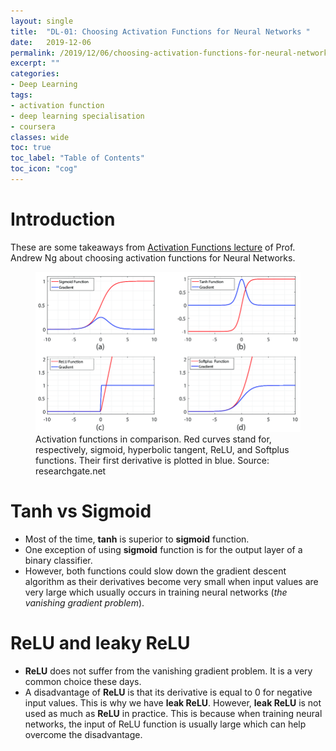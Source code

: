 ```yaml
---
layout: single
title:  "DL-01: Choosing Activation Functions for Neural Networks "
date:   2019-12-06
permalink: /2019/12/06/choosing-activation-functions-for-neural-networks/
excerpt: ""
categories: 
- Deep Learning
tags:
- activation function
- deep learning specialisation
- coursera
classes: wide
toc: true
toc_label: "Table of Contents"
toc_icon: "cog"
---
```


# Introduction

These are some takeaways from [Activation Functions lecture](https://www.coursera.org/learn/neural-networks-deep-learning/lecture/4dDC1/activation-functions) of Prof. Andrew Ng about choosing activation functions for Neural Networks.

<figure>
	<img src="https://github.com/datasciblog/datasciblog.github.io/blob/master/_posts/images/2019-12-06-DL-01-activation-functions/1.png?raw=true">
	<figcaption>Activation functions in comparison. Red curves stand for, respectively, sigmoid, hyperbolic tangent, ReLU, and Softplus functions. Their first derivative is plotted in blue. Source: researchgate.net</figcaption>
</figure>

# Tanh vs Sigmoid
- Most of the time, **tanh** is superior to **sigmoid** function.
- One exception of using **sigmoid** function is for the output layer of a binary classifier.
- However, both functions could slow down the gradient descent algorithm as their derivatives become very small when input values are very large which usually occurs in training neural networks (*the vanishing gradient problem*).

# ReLU and leaky ReLU
- **ReLU** does not suffer from the vanishing gradient problem. It is a very common choice these days.
- A disadvantage of **ReLU** is that its derivative is equal to 0 for negative input values. This is why we have **leak ReLU**. However, **leak ReLU** is not used as much as **ReLU** in practice. This is because when training neural networks, the input of ReLU function is usually large which can help overcome the disadvantage.
